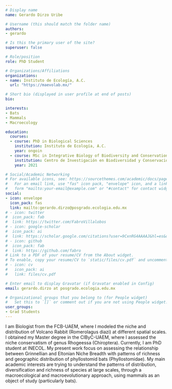 ```yaml
---
# Display name
name: Gerardo Dirzo Uribe

# Username (this should match the folder name)
authors:
- gerardo

# Is this the primary user of the site?
superuser: false

# Role/position
role: PhD Student

# Organizations/Affiliations
organizations:
- name: Instituto de Ecología, A.C.
  url: "https://maevolab.mx/"

# Short bio (displayed in user profile at end of posts)
bio: 

interests:
- Bats
- Mammals
- Macroecology

education:
  courses:
  - course: PhD in Biological Sciences
    institution: Instituto de Ecología, A.C.
    year: ongoin
  - course: MSc in Integrative Biology of Biodiversity and Conservation
    institution: Centro de Investigación en Biodiversidad y Conservación, UAEM
    year: 2021

# Social/Academic Networking
# For available icons, see: https://sourcethemes.com/academic/docs/page-builder/#icons
#   For an email link, use "fas" icon pack, "envelope" icon, and a link in the
#   form "mailto:your-email@example.com" or "#contact" for contact widget.
social:
- icon: envelope
  icon_pack: fas
  link: mailto:gerardo.dirzo@posgrado.ecologia.edu.mx
# - icon: twitter
#  icon_pack: fab
#  link: https://twitter.com/FabroVillalobos
# - icon: google-scholar
#  icon_pack: ai
#  link: https://scholar.google.com/citations?user=9CxnRG4AAAAJ&hl=es&oi=ao
# - icon: github
#  icon_pack: fab
#  link: https://github.com/fabro
# Link to a PDF of your resume/CV from the About widget.
# To enable, copy your resume/CV to `static/files/cv.pdf` and uncomment the lines below.
# - icon: cv
#   icon_pack: ai
#   link: files/cv.pdf

# Enter email to display Gravatar (if Gravatar enabled in Config)
email: gerardo.dirzo at posgrado.ecologia.edu.mx

# Organizational groups that you belong to (for People widget)
#   Set this to `[]` or comment out if you are not using People widget.
user_groups:
- Grad Students
---
```


I am Biologist from the FCB-UAEM, where I modeled the niche and distribution of Volcano Rabbit (Romerolagus diazi) at different spatial scales. I obtained my Master degree in the CIByC-UAEM, where I assessed the niche conservatism of genus Rhogeessa (Chiroptera).
Currently, I am PhD student at INECOL. My present work focus on assessing the relationship between Grinnellian and Eltonian Niche Breadth with patterns of richness and geographic distribution of phyllostomid bats (Phyllostomidae).
My main academic interests are trying to understand the patterns of distribution, diversification and richness of species at large scales, through a macroecological and macroevolutionary approach, using mammals as an object of study (particularly bats).
